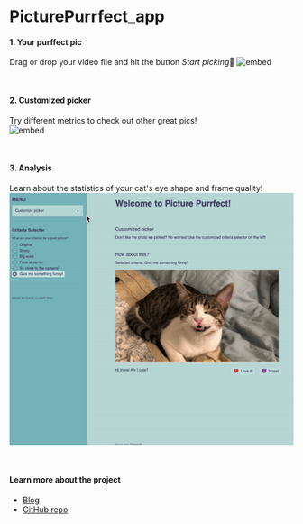 # PicturePurrfect_app

#### 1. Your purffect pic
Drag or drop your video file and hit the button *Start picking*:paw_prints:
![embed](https://github.com/katiehuang1221/PicturePurrfect_app/blob/main/img/app_demo_1.gif)

</br>

#### 2. Customized picker
Try different metrics to check out other great pics!  
![embed](https://github.com/katiehuang1221/PicturePurrfect_app/blob/main/img/app_demo_2.gif)

</br>

#### 3. Analysis
Learn about the statistics of your cat's eye shape and frame quality!
![embed](https://github.com/katiehuang1221/PicturePurrfect_app/blob/main/img/app_demo_3.gif)



</br>

#### Learn more about the project
* [Blog](https://katiehuang1221.medium.com/picture-purrfect-bbcb5c3e42df)
* [GitHub repo](https://github.com/katiehuang1221/onl_ds5_project_5)
